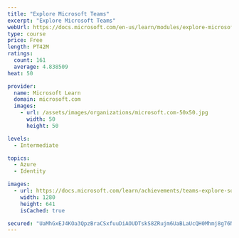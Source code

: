 ```yaml
---
title: "Explore Microsoft Teams"
excerpt: "Explore Microsoft Teams"
webUrl: https://docs.microsoft.com/en-us/learn/modules/explore-microsoft-teams/
type: course
price: Free
length: PT42M
ratings:
  count: 161
  average: 4.838509
heat: 50

provider:
  name: Microsoft Learn
  domain: microsoft.com
  images:
    - url: /assets/images/organizations/microsoft.com-50x50.jpg
      width: 50
      height: 50

levels:
  - Intermediate

topics:
  - Azure
  - Identity

images:
  - url: https://docs.microsoft.com/learn/achievements/teams-explore-social.png
    width: 1280
    height: 641
    isCached: true

secured: "UaMhGxEJ4KOa3QpzBraCSxfuuDiAOUDTskS8ZRujm6UaBLaUcQH0Mhmj8g76Nxdkln+SYoPb5J+6iI6BdrL28gS3YFlOcyw52Y90uUHm+/seQf+OcI0tir4VhSUOMN2XHgZSZw/M2DU/w2cDtYzo1JZ+ty1lX4b6HRTq6+zWM5GAuKZgSGNt3DTAeNXsYrptI0BEtX6ycGF+fsBIon4yRT6PMRkO3DdmmIR7kS/OYrcSy+gfAUTU2xEi+jiOoQzHTP6gTRudIZKbcYj9CEoSYVSGSqNMPoQOydHiSVHYUT8/oIHOkqghpXk/5HplQD0kYh0kZcZTyih4JBD0QMEDf1baFAXnUc5RJFarNvuiWz+bnKEE1QbxeIYrQ53vq8bkG04Rmnoozwag+8bd6VRM/WBevaMrU7G5MmtIIjCAu9I=;4dXfPO5FJMef/oq37UfL8w=="
---
```


